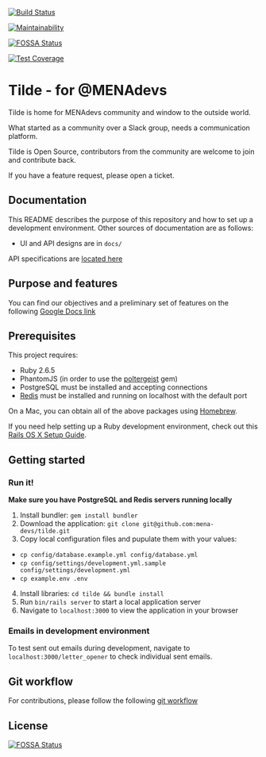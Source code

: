[![Build Status](https://travis-ci.org/mena-devs/tilde.svg?branch=master)](https://travis-ci.org/mena-devs/tilde)

[![Maintainability](https://api.codeclimate.com/v1/badges/618cfe32cf0874f94648/maintainability)](https://codeclimate.com/github/mena-devs/tilde/maintainability)

[![FOSSA Status](https://app.fossa.io/api/projects/git%2Bgithub.com%2Fmena-devs%2Ftilde.svg?type=shield)](https://app.fossa.io/projects/git%2Bgithub.com%2Fmena-devs%2Ftilde?ref=badge_shield)

[![Test Coverage](https://api.codeclimate.com/v1/badges/618cfe32cf0874f94648/test_coverage)](https://codeclimate.com/github/mena-devs/tilde/test_coverage)

# Tilde - for @MENAdevs

Tilde is home for MENAdevs community and window to the outside world.

What started as a community over a Slack group, needs a communication platform.

Tilde is Open Source, contributors from the community are welcome to join and contribute back.

If you have a feature request, please open a ticket.

## Documentation

This README describes the purpose of this repository and how to set up a development environment. Other sources of documentation are as follows:

* UI and API designs are in `docs/`

API specifications are [located here](https://mena-devs.github.io/tilde/api_specifications/index.html)

## Purpose and features

You can find our objectives and a preliminary set of features on the following [Google Docs link](https://docs.google.com/document/d/1Qmyx_wfw-gard0VMcBCzu8TG42cSIHbGze7eQ0GAvw0/edit?usp=sharing)

## Prerequisites

This project requires:

* Ruby 2.6.5
* PhantomJS (in order to use the [poltergeist][] gem)
* PostgreSQL must be installed and accepting connections
* [Redis][] must be installed and running on localhost with the default port

On a Mac, you can obtain all of the above packages using [Homebrew][].

If you need help setting up a Ruby development environment, check out this [Rails OS X Setup Guide](https://mattbrictson.com/rails-osx-setup-guide).

## Getting started

### Run it!

**Make sure you have PostgreSQL and Redis servers running locally**

1. Install bundler: `gem install bundler`
2. Download the application: `git clone git@github.com:mena-devs/tilde.git`
3. Copy local configuration files and pupulate them with your values:
  - `cp config/database.example.yml config/database.yml`
  - `cp config/settings/development.yml.sample config/settings/development.yml`
  - `cp example.env .env`
4. Install libraries: `cd tilde && bundle install`
5. Run `bin/rails server` to start a local application server
6. Navigate to `localhost:3000` to view the application in your browser

[rbenv]:https://github.com/sstephenson/rbenv
[poltergeist]:https://github.com/teampoltergeist/poltergeist
[redis]:http://redis.io
[Homebrew]:http://brew.sh

### Emails in development environment

To test sent out emails during development, navigate to `localhost:3000/letter_opener` to check individual sent emails.

## Git workflow

For contributions, please follow the following [git workflow](GIT-WORKFLOW.md)

## License
[![FOSSA Status](https://app.fossa.io/api/projects/git%2Bgithub.com%2Fmena-devs%2Ftilde.svg?type=large)](https://app.fossa.io/projects/git%2Bgithub.com%2Fmena-devs%2Ftilde?ref=badge_large)